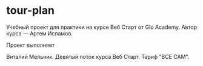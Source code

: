 # tour-plan

Учебный проект для практики на курсе Веб Старт от Glo Academy. Автор курса — Артем Исламов.

Проект выполняет

Виталий Мельник. Девятый поток курса Веб Старт. Тариф "ВСЕ САМ".